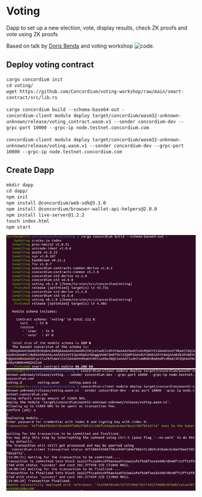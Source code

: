 # Voting

Dapp to set up a new election, vote, display results, check ZK proofs and vote using ZK proofs

Based on talk by [Doris Benda](https://www.youtube.com/watch?v=J-SP_ptKu_I) and voting workshop ![code](https://github.com/Concordium/voting-workshop).


## Deploy voting contract
    cargo concordium init
    cd voting/
    wget https://github.com/Concordium/voting-workshop/raw/main/smart-contract/src/lib.rs

    cargo concordium build --schema-base64-out -
    concordium-client module deploy target/concordium/wasm32-unknown-unknown/release/voting_contract.wasm.v1 --sender concordium-dev --grpc-port 10000 --grpc-ip node.testnet.concordium.com

    concordium-client module deploy target/concordium/wasm32-unknown-unknown/release/voting.wasm.v1 --sender concordium-dev --grpc-port 10000 --grpc-ip node.testnet.concordium.com

## Create Dapp

    mkdir dapp
    cd dapp/
    npm init
    npm install @concordium/web-sdk@3.1.0
    npm install @concordium/browser-wallet-api-helpers@2.0.0
    npm install live-server@1.2.2
    touch index.html
    npm start

![build](../assets/build.png)
![deploy](../assets/deploy2.png)

